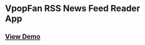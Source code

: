 # VpopFan RSS News Feed Reader App

## [View Demo](https://appetize.io/app/6gqr97at3r28wda9ax9e7mp0cr?device=iphone5s&scale=75&orientation=portrait&osVersion=9.2)
